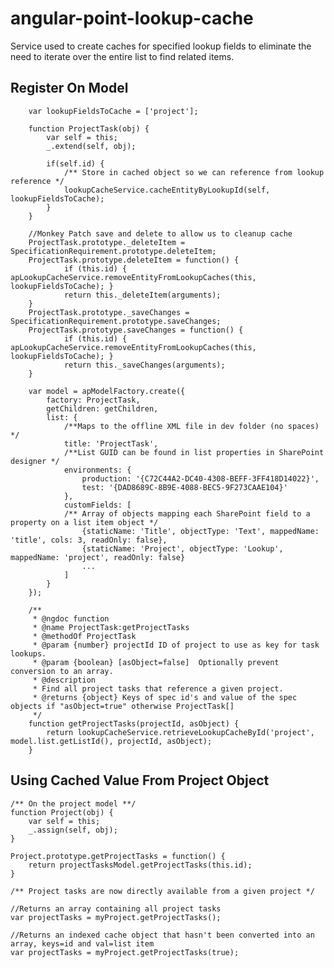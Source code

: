 # angular-point-lookup-cache
Service used to create caches for specified lookup fields to eliminate the need to iterate over the entire list to find related items.


Register On Model
---------
        
        var lookupFieldsToCache = ['project'];

        function ProjectTask(obj) {
            var self = this;
            _.extend(self, obj);

            if(self.id) {
                /** Store in cached object so we can reference from lookup reference */
                lookupCacheService.cacheEntityByLookupId(self, lookupFieldsToCache);
            }
        }
        
        //Monkey Patch save and delete to allow us to cleanup cache
        ProjectTask.prototype._deleteItem = SpecificationRequirement.prototype.deleteItem;
        ProjectTask.prototype.deleteItem = function() {
                if (this.id) { apLookupCacheService.removeEntityFromLookupCaches(this, lookupFieldsToCache); }
                return this._deleteItem(arguments);
        }
        ProjectTask.prototype._saveChanges = SpecificationRequirement.prototype.saveChanges;
        ProjectTask.prototype.saveChanges = function() {
                if (this.id) { apLookupCacheService.removeEntityFromLookupCaches(this, lookupFieldsToCache); }
                return this._saveChanges(arguments);
        }
        
        var model = apModelFactory.create({
            factory: ProjectTask,
            getChildren: getChildren,
            list: {
                /**Maps to the offline XML file in dev folder (no spaces) */
                title: 'ProjectTask',
                /**List GUID can be found in list properties in SharePoint designer */
                environments: {
                    production: '{C72C44A2-DC40-4308-BEFF-3FF418D14022}',
                    test: '{DAD8689C-8B9E-4088-BEC5-9F273CAAE104}'
                },
                customFields: [
                /** Array of objects mapping each SharePoint field to a property on a list item object */
                    {staticName: 'Title', objectType: 'Text', mappedName: 'title', cols: 3, readOnly: false},
                    {staticName: 'Project', objectType: 'Lookup', mappedName: 'project', readOnly: false}
                    ...
                ]
            }
        });
        
        /**
         * @ngdoc function
         * @name ProjectTask:getProjectTasks
         * @methodOf ProjectTask
         * @param {number} projectId ID of project to use as key for task lookups.
         * @param {boolean} [asObject=false]  Optionally prevent conversion to an array.
         * @description
         * Find all project tasks that reference a given project.
         * @returns {object} Keys of spec id's and value of the spec objects if "asObject=true" otherwise ProjectTask[]
         */
        function getProjectTasks(projectId, asObject) {
            return lookupCacheService.retrieveLookupCacheById('project', model.list.getListId(), projectId, asObject);
        }



Using Cached Value From Project Object
---------

    /** On the project model **/
    function Project(obj) {
        var self = this;
        _.assign(self, obj);
    }
    
    Project.prototype.getProjectTasks = function() {
        return projectTasksModel.getProjectTasks(this.id);
    }
    
    /** Project tasks are now directly available from a given project */
    
    //Returns an array containing all project tasks
    var projectTasks = myProject.getProjectTasks();
    
    //Returns an indexed cache object that hasn't been converted into an array, keys=id and val=list item
    var projectTasks = myProject.getProjectTasks(true);

